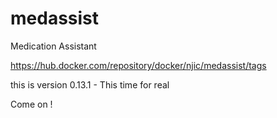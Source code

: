 # medassist
Medication Assistant

https://hub.docker.com/repository/docker/njic/medassist/tags


this is version 0.13.1 - This time for real

Come on !